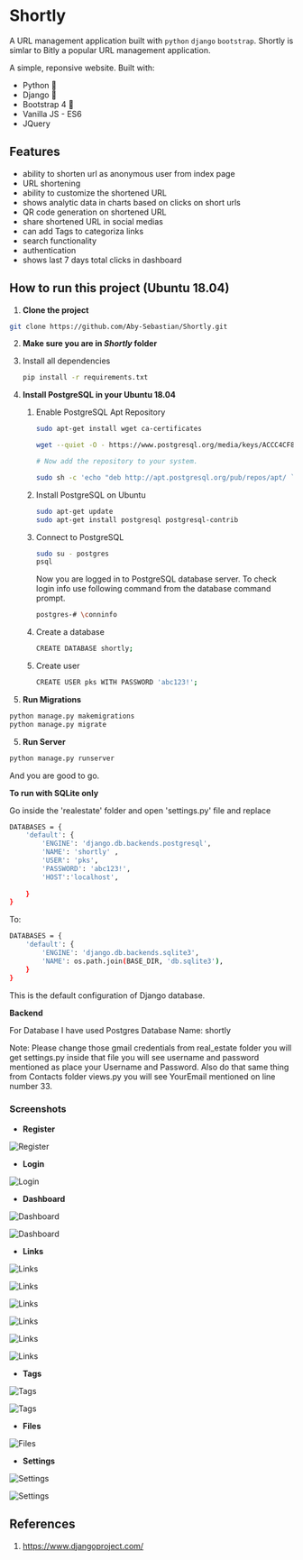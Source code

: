# Shortly
<!-- 
This is a URL management application similar to Bitly. Shortly is a URL shortening service and a link management platform. 
With our platform, you shorten urls, build QR codes, see the shortened urls analytics, redirect links and leverage many more features.
# Real Estate Django Web App
-->
A URL management application built with `python` `django` `bootstrap`. Shortly is simlar to Bitly a popular URL management application.

A simple, reponsive  website. Built with:

- Python 🐍
- Django 🎸
- Bootstrap 4 🌈
- Vanilla JS - ES6
- JQuery

## Features

- ability to shorten url as anonymous user from index page
- URL shortening
- ability to customize the shortened URL
- shows analytic data in charts based on clicks on short urls
- QR code generation on shortened URL
- share shortened URL in social medias
- can add Tags to categoriza links
- search functionality
- authentication
- shows last 7 days total clicks in dashboard

## How to run this project (Ubuntu 18.04)

1. **Clone the project**

```sh
git clone https://github.com/Aby-Sebastian/Shortly.git
```

2.  **Make sure you are in *Shortly* folder**

   1. Install all dependencies

      ```sh
      pip install -r requirements.txt
      ```

3. **Install PostgreSQL in your Ubuntu 18.04**

   1. Enable PostgreSQL Apt Repository

      ```sh
      sudo apt-get install wget ca-certificates
      
      wget --quiet -O - https://www.postgresql.org/media/keys/ACCC4CF8.asc | sudo apt-key add -
      
      # Now add the repository to your system.
      
      sudo sh -c 'echo "deb http://apt.postgresql.org/pub/repos/apt/ `lsb_release -cs`-pgdg main" >> /etc/apt/sources.list.d/pgdg.list'
      ```

   2. Install PostgreSQL on Ubuntu

      ```sh
      sudo apt-get update
      sudo apt-get install postgresql postgresql-contrib
      ```

   3. Connect to PostgreSQL

      ```sh
      sudo su - postgres
      psql
      ```

      Now you are logged in to PostgreSQL database server. To check login info use following command from the database command prompt.

      ```sh
      postgres-# \conninfo
      ```

   4. Create a database

      ```sh
      CREATE DATABASE shortly;
      ```

   5. Create user 

      ```sh
      CREATE USER pks WITH PASSWORD 'abc123!';
      ```
   
4. **Run Migrations**

```sh
python manage.py makemigrations
python manage.py migrate
```

5. **Run Server**

```sh
python manage.py runserver 
```

And you are good to go. 


**To run with SQLite only**

Go inside the 'realestate' folder and open 'settings.py' file and replace

```sh
DATABASES = {
    'default': {
        'ENGINE': 'django.db.backends.postgresql',
        'NAME': 'shortly' ,
        'USER': 'pks',
        'PASSWORD': 'abc123!',
        'HOST':'localhost',
        
    }
}
```

To: 

```sh
DATABASES = {
    'default': {
        'ENGINE': 'django.db.backends.sqlite3',
        'NAME': os.path.join(BASE_DIR, 'db.sqlite3'),
    }
}
```

This is the default configuration of Django database.


**Backend**

For Database I have used Postgres Database Name: shortly

Note: Please change those gmail credentials from real_estate folder you will get settings.py inside that file you will see username and password mentioned as place your Username and Password. Also do that same thing from Contacts folder views.py you will see YourEmail mentioned on line number 33.

### Screenshots
<!--
- **HOME**

![Home](https://github.com/TheCaffeineDev/Real-Estate-Django-Web-App/blob/master/screenshots/s1.JPG)
-->
- **Register**

![Register](https://github.com/Aby-Sebastian/Shortly/blob/main/screenshots/register.png)

- **Login**

![Login](https://github.com/Aby-Sebastian/Shortly/blob/main/screenshots/login.png)

- **Dashboard**

![Dashboard](https://github.com/Aby-Sebastian/Shortly/blob/main/screenshots/dashboard1.png)

![Dashboard](https://github.com/Aby-Sebastian/Shortly/blob/main/screenshots/dashboard2.png)

- **Links** 


![Links](https://github.com/Aby-Sebastian/Shortly/blob/main/screenshots/links1.png)

![Links](https://github.com/Aby-Sebastian/Shortly/blob/main/screenshots/links2.png)

![Links](https://github.com/Aby-Sebastian/Shortly/blob/main/screenshots/links3.png)

![Links](https://github.com/Aby-Sebastian/Shortly/blob/main/screenshots/links4.png)

![Links](https://github.com/Aby-Sebastian/Shortly/blob/main/screenshots/links5.png)

![Links](https://github.com/Aby-Sebastian/Shortly/blob/main/screenshots/links6.png)

- **Tags** 

![Tags](https://github.com/Aby-Sebastian/Shortly/blob/main/screenshots/tags1.png)

![Tags](https://github.com/Aby-Sebastian/Shortly/blob/main/screenshots/tags2.png)

- **Files** 

![Files](https://github.com/Aby-Sebastian/Shortly/blob/main/screenshots/files1.png)

- **Settings** 

![Settings](https://github.com/Aby-Sebastian/Shortly/blob/main/screenshots/settings1.png)

![Settings](https://github.com/Aby-Sebastian/Shortly/blob/main/screenshots/settings2.png)
<!--
- **Admin Panel - 1**

![Admin](https://github.com/TheCaffeineDev/Real-Estate-Django-Web-App/blob/master/screenshots/s5adm.JPG)

- **Admin Panel - 2**

![Admin](https://github.com/TheCaffeineDev/Real-Estate-Django-Web-App/blob/master/screenshots/s6r.JPG)

- **About**

![About ](https://github.com/TheCaffeineDev/Real-Estate-Django-Web-App/blob/master/screenshots/s2about.JPG)


## Acknowledgments

Many thanks to [@bradtraversy](https://github.com/bradtraversy) for his awesome course.
-->
## References

1. https://www.djangoproject.com/
